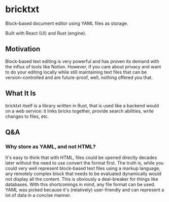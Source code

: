 # bricktxt

Block-based document editor using YAML files as storage.

Built with React (UI) and Rust (engine).

## Motivation

Block-based text editing is very powerful and has proven its demand with the influx of tools like Notion.
However, if you care about privacy and want to do your editing locally while still maintaining text files that can be version-controlled and are future-proof, well, nothing offered you that.

## What It Is

bricktxt itself is a library written in Rust, that is used like a backend would on a web service: it links bricks together, provide search abilities, write changes to files, etc.

## Q&A

### Why store as YAML, and not HTML?

It's easy to think that with HTML, files could be opened directly decades later without the need to use convert the format first.
The truth is, while you could very well represent block-based text files using a markup language, any remotely complex block that needs to be evaluated dynamically would not display all the content. This is obviously a deal-breaker for things like databases.
With this shortcomings in mind, any file format can be used. YAML was picked because it's (relatively) user-friendly and can represent a lot of data in a concise manner.
